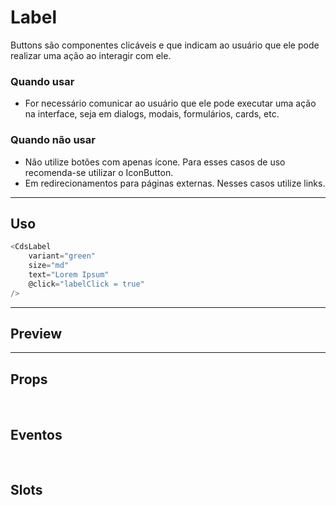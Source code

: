 # Label

Buttons são componentes clicáveis e que indicam ao usuário que ele pode realizar uma ação ao interagir com ele.

### Quando usar

- For necessário comunicar ao usuário que ele pode executar uma ação na interface,
  seja em dialogs, modais, formulários, cards, etc.

### Quando não usar

- Não utilize botões com apenas ícone. Para esses casos de uso recomenda-se utilizar o IconButton.
- Em redirecionamentos para páginas externas. Nesses casos utilize links.

---

## Uso

```js
<CdsLabel
	variant="green"
	size="md"
	text="Lorem Ipsum"
	@click="labelClick = true"
/>
```

---

## Preview

<PreviewBuilder
	:args
	:component="CdsLabel"
	:events="cdsLabelEvents"
/>

---

## Props

<APITable
	name="Label"
	section="props"
/>
<br />

## Eventos

<APITable
	name="Label"
	section="events"
/>
<br />

## Slots

<APITable
	name="Label"
	section="slots"
/>

<script setup>
import CdsLabel from '@/components/Label.vue';

const cdsLabelEvents = [
	'label-click'
];
</script>
